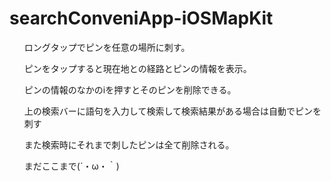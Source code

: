 # searchConveniApp-iOSMapKit

<ul>ロングタップでピンを任意の場所に刺す。</ul>
<ul>ピンをタップすると現在地との経路とピンの情報を表示。</ul>
<ul>ピンの情報のなかのiを押すとそのピンを削除できる。</ul>
<ul>上の検索バーに語句を入力して検索して検索結果がある場合は自動でピンを刺す</ul>
<ul>また検索時にそれまで刺したピンは全て削除される。</ul>
<ul>まだここまで(´・ω・｀)</ul>

